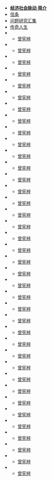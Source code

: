 <!-- docs/_sidebar.md -->

* [**经济社会脉动·简介**](/经济社会脉动/ )
* [信条](/经济社会脉动/1信条)
* [问题研究汇集](/经济社会脉动/2问题研究汇集)
* [传奇人生](/经济社会脉动/传奇人生)
* * [曾宪梓](/经济社会脉动/传奇人生/曾宪梓)
* * [曾宪梓](/经济社会脉动/传奇人生/曾宪梓)
* * [曾宪梓](/经济社会脉动/传奇人生/曾宪梓)
* * [曾宪梓](/经济社会脉动/传奇人生/曾宪梓)
* * [曾宪梓](/经济社会脉动/传奇人生/曾宪梓)
* * [曾宪梓](/经济社会脉动/传奇人生/曾宪梓)
* * [曾宪梓](/经济社会脉动/传奇人生/曾宪梓)
* * [曾宪梓](/经济社会脉动/传奇人生/曾宪梓)
* * [曾宪梓](/经济社会脉动/传奇人生/曾宪梓)
* * [曾宪梓](/经济社会脉动/传奇人生/曾宪梓)
* * [曾宪梓](/经济社会脉动/传奇人生/曾宪梓)
* * [曾宪梓](/经济社会脉动/传奇人生/曾宪梓)
* * [曾宪梓](/经济社会脉动/传奇人生/曾宪梓)
* * [曾宪梓](/经济社会脉动/传奇人生/曾宪梓)
* * [曾宪梓](/经济社会脉动/传奇人生/曾宪梓)
* * [曾宪梓](/经济社会脉动/传奇人生/曾宪梓)
* * [曾宪梓](/经济社会脉动/传奇人生/曾宪梓)
* * [曾宪梓](/经济社会脉动/传奇人生/曾宪梓)
* * [曾宪梓](/经济社会脉动/传奇人生/曾宪梓)
* * [曾宪梓](/经济社会脉动/传奇人生/曾宪梓)
* * [曾宪梓](/经济社会脉动/传奇人生/曾宪梓)
* * [曾宪梓](/经济社会脉动/传奇人生/曾宪梓)
* * [曾宪梓](/经济社会脉动/传奇人生/曾宪梓)
* * [曾宪梓](/经济社会脉动/传奇人生/曾宪梓)
* * [曾宪梓](/经济社会脉动/传奇人生/曾宪梓)
* * [曾宪梓](/经济社会脉动/传奇人生/曾宪梓)
* * [曾宪梓](/经济社会脉动/传奇人生/曾宪梓)
* * [曾宪梓](/经济社会脉动/传奇人生/曾宪梓)
* * [曾宪梓](/经济社会脉动/传奇人生/曾宪梓)
* * [曾宪梓](/经济社会脉动/传奇人生/曾宪梓)
* * [曾宪梓](/经济社会脉动/传奇人生/曾宪梓)
* * [曾宪梓](/经济社会脉动/传奇人生/曾宪梓)
* * [曾宪梓](/经济社会脉动/传奇人生/曾宪梓)
* * [曾宪梓](/经济社会脉动/传奇人生/曾宪梓)
* * [曾宪梓](/经济社会脉动/传奇人生/曾宪梓)
* * [曾宪梓](/经济社会脉动/传奇人生/曾宪梓)
* * [曾宪梓](/经济社会脉动/传奇人生/曾宪梓)
* * [曾宪梓](/经济社会脉动/传奇人生/曾宪梓)
